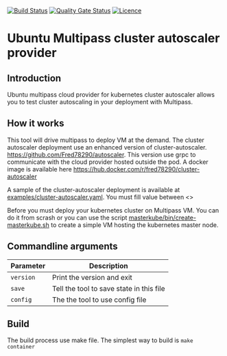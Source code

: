 [![Build Status](https://travis-ci.com/Fred78290/kubernetes-multipass-autoscaler.svg?branch=cluster-autoscaler-release-1.15)](https://travis-ci.com/Fred78290/kubernetes-multipass-autoscaler) [![Quality Gate Status](https://sonarcloud.io/api/project_badges/measure?project=Fred78290_kubernetes-multipass-autoscaler&metric=alert_status)](https://sonarcloud.io/dashboard?id=Fred78290_kubernetes-multipass-autoscaler) [![Licence](https://img.shields.io/hexpm/l/plug.svg)](https://github.com/Fred78290/kubernetes-multipass-autoscaler/blob/master/LICENSE)


# Ubuntu Multipass cluster autoscaler provider

## Introduction

Ubuntu multipass cloud provider for kubernetes cluster autoscaler allows you to test cluster autoscaling in your deployment with Multipass.

## How it works

This tool will drive multipass to deploy VM at the demand. The cluster autoscaler deployment use an enhanced version of cluster-autoscaler. https://github.com/Fred78290/autoscaler. This version use grpc to communicate with the cloud provider hosted outside the pod. A docker image is available here https://hub.docker.com/r/fred78290/cluster-autoscaler

A sample of the cluster-autoscaler deployment is available at [examples/cluster-autoscaler.yaml](./examples/cluster-autoscaler.yaml). You must fill value between <>

Before you must deploy your kubernetes cluster on Multipass VM. You can do it from scrash or you can use the script [masterkube/bin/create-masterkube.sh](./masterkube/bin/create-masterkube.sh) to create a simple VM hosting the kubernetes master node.

## Commandline arguments

| Parameter | Description |
| --- | --- |
| `version` | Print the version and exit  |
| `save`  | Tell the tool to save state in this file  |
| `config`  |The the tool to use config file |

## Build

The build process use make file. The simplest way to build is `make container`